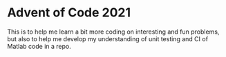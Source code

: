 # Advent of Code 2021

This is to help me learn a bit more coding on interesting and fun problems, but also to help me develop my understanding of unit testing and CI of Matlab code in a repo.

